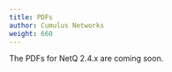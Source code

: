 ```yaml
---
title: PDFs
author: Cumulus Networks
weight: 660
---
```


The PDFs for NetQ 2.4.x are coming soon.

<!-- 
The following Cumulus NetQ user documentation is available in PDF for offline viewing or printing:

NetQ 2.4.1

- [Cumulus NetQ Deployment Guide PDF](https://docs-cdn.cumulusnetworks.com/pdfs/Cumulus-NetQ-241-Deployment-Guide.pdf)
- [Cumulus NetQ Integration Guide PDF](https://docs-cdn.cumulusnetworks.com/pdfs/Cumulus-NetQ-241-Integration-Guide.pdf)
- [Cumulus NetQ UI User Guide PDF](https://docs-cdn.cumulusnetworks.com/pdfs/Cumulus-NetQ-241-UI-User-Guide.pdf)
- [Cumulus NetQ CLI User Guide PDF](https://docs-cdn.cumulusnetworks.com/pdfs/Cumulus-NetQ-241-CLI-User-Guide.pdf)
- [Single File of All Guides](xxx)

NetQ 2.4.0

- [Cumulus NetQ Deployment Guide PDF](https://docs-cdn.cumulusnetworks.com/pdfs/Cumulus-NetQ-240-Deployment-Guide.pdf)
- [Cumulus NetQ Integration Guide PDF](https://docs-cdn.cumulusnetworks.com/pdfs/Cumulus-NetQ-240-Integration-Guide.pdf)
- [Cumulus NetQ UI User Guide PDF](https://docs-cdn.cumulusnetworks.com/pdfs/Cumulus-NetQ-240-UI-User-Guide.pdf)
- [Cumulus NetQ CLI User Guide PDF](https://docs-cdn.cumulusnetworks.com/pdfs/Cumulus-NetQ-240-CLI-User-Guide.pdf)
-->

